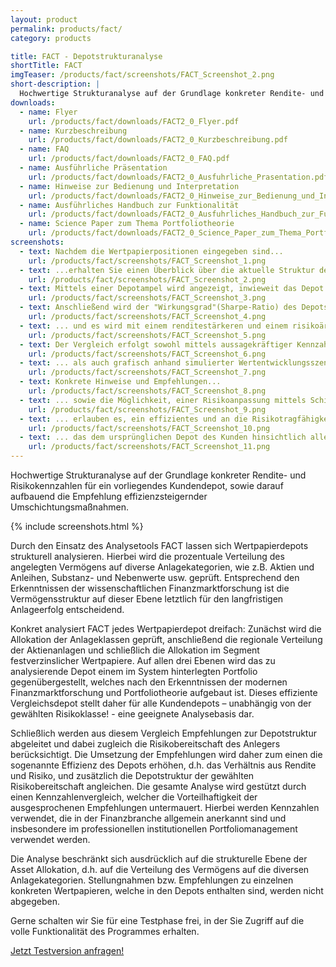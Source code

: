 ```yaml
---
layout: product
permalink: products/fact/
category: products

title: FACT - Depotstrukturanalyse
shortTitle: FACT
imgTeaser: /products/fact/screenshots/FACT_Screenshot_2.png
short-description: |
  Hochwertige Strukturanalyse auf der Grundlage konkreter Rendite- und Risikokennzahlen für ein vorliegendes Kundendepot. Darauf aufbauend die Empfehlung effizienzsteigernder Umschichtungsmaßnahmen.
downloads:
  - name: Flyer
    url: /products/fact/downloads/FACT2_0_Flyer.pdf
  - name: Kurzbeschreibung
    url: /products/fact/downloads/FACT2_0_Kurzbeschreibung.pdf
  - name: FAQ
    url: /products/fact/downloads/FACT2_0_FAQ.pdf
  - name: Ausführliche Präsentation
    url: /products/fact/downloads/FACT2_0_Ausfuhrliche_Prasentation.pdf
  - name: Hinweise zur Bedienung und Interpretation
    url: /products/fact/downloads/FACT2_0_Hinweise_zur_Bedienung_und_Interpretation.pdf
  - name: Ausführliches Handbuch zur Funktionalität
    url: /products/fact/downloads/FACT2_0_Ausfuhrliches_Handbuch_zur_Funktionalitat.pdf
  - name: Science Paper zum Thema Portfoliotheorie
    url: /products/fact/downloads/FACT2_0_Science_Paper_zum_Thema_Portfoliotheorie.pdf
screenshots:
  - text: Nachdem die Wertpapierpositionen eingegeben sind...
    url: /products/fact/screenshots/FACT_Screenshot_1.png
  - text: ...erhalten Sie einen Überblick über die aktuelle Struktur des Depots Ihres Kunden
    url: /products/fact/screenshots/FACT_Screenshot_2.png
  - text: Mittels einer Depotampel wird angezeigt, inwieweit das Depot einer Reihe relevanter Kriterien genügt.
    url: /products/fact/screenshots/FACT_Screenshot_3.png
  - text: Anschließend wird der "Wirkungsgrad"(Sharpe-Ratio) des Depots ermittelt...
    url: /products/fact/screenshots/FACT_Screenshot_4.png
  - text: ... und es wird mit einem renditestärkeren und einem risikoärmeren Optimaldepot verglichen.
    url: /products/fact/screenshots/FACT_Screenshot_5.png
  - text: Der Vergleich erfolgt sowohl mittels aussagekräftiger Kennzahlen...
    url: /products/fact/screenshots/FACT_Screenshot_6.png
  - text: ... als auch grafisch anhand simulierter Wertentwicklungsszenarien.
    url: /products/fact/screenshots/FACT_Screenshot_7.png
  - text: Konkrete Hinweise und Empfehlungen...
    url: /products/fact/screenshots/FACT_Screenshot_8.png
  - text: ... sowie die Möglichkeit, einer Risikoanpassung mittels Schieberegler...
    url: /products/fact/screenshots/FACT_Screenshot_9.png
  - text: ... erlauben es, ein effizientes und an die Risikotragfähigkeit des Kunden angepasstes Depot zu konstruieren...
    url: /products/fact/screenshots/FACT_Screenshot_10.png
  - text: ... das dem ursprünglichen Depot des Kunden hinsichtlich aller Kennzahlen überlegen ist.
    url: /products/fact/screenshots/FACT_Screenshot_11.png
---
```


Hochwertige Strukturanalyse auf der Grundlage konkreter Rendite- und Risikokennzahlen für ein vorliegendes Kundendepot, sowie darauf aufbauend die Empfehlung effizienzsteigernder Umschichtungsmaßnahmen.

{% include screenshots.html %}

Durch den Einsatz des Analysetools FACT lassen sich Wertpapierdepots strukturell analysieren. Hierbei wird die prozentuale Verteilung des angelegten Vermögens auf diverse Anlagekategorien, wie z.B. Aktien und Anleihen, Substanz- und Nebenwerte usw. geprüft. Entsprechend den Erkenntnissen der wissenschaftlichen Finanzmarktforschung ist die Vermögensstruktur auf dieser Ebene letztlich für den langfristigen Anlageerfolg entscheidend.

Konkret analysiert FACT jedes Wertpapierdepot dreifach: Zunächst wird die Allokation der Anlageklassen geprüft, anschließend die regionale Verteilung der Aktienanlagen und schließlich die Allokation im Segment
festverzinslicher Wertpapiere. Auf allen drei Ebenen wird das zu
analysierende Depot einem im System hinterlegten Portfolio
gegenübergestellt, welches nach den Erkenntnissen der modernen
Finanzmarktforschung und Portfoliotheorie aufgebaut ist. Dieses effiziente Vergleichsdepot stellt daher für alle Kundendepots – unabhängig von der gewählten Risikoklasse! - eine geeignete Analysebasis
dar.

Schließlich werden aus diesem Vergleich Empfehlungen zur Depotstruktur
abgeleitet und dabei zugleich die Risikobereitschaft des Anlegers
berücksichtigt. Die Umsetzung der Empfehlungen wird daher zum einen die
sogenannte Effizienz des Depots erhöhen, d.h. das Verhältnis aus Rendite
und Risiko, und zusätzlich die Depotstruktur der gewählten
Risikobereitschaft angleichen. Die gesamte Analyse wird gestützt durch
einen Kennzahlenvergleich, welcher die Vorteilhaftigkeit der
ausgesprochenen Empfehlungen untermauert. Hierbei werden Kennzahlen
verwendet, die in der Finanzbranche allgemein anerkannt sind und insbesondere im professionellen institutionellen Portfoliomanagement
verwendet werden.

Die Analyse beschränkt sich ausdrücklich auf die strukturelle Ebene der
Asset Allokation, d.h. auf die Verteilung des Vermögens auf die diversen
Anlagekategorien. Stellungnahmen bzw. Empfehlungen zu einzelnen
konkreten Wertpapieren, welche in den Depots enthalten sind, werden
nicht abgegeben.

Gerne schalten wir Sie für eine Testphase frei, in der Sie Zugriff auf die
volle Funktionalität des Programmes erhalten.

<p class="text-center"><a class="btn btn-primary" href="{{site.baseUrl}}/products/fact/signup/">Jetzt Testversion anfragen!</a></p>
